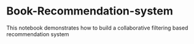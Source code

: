 # Book-Recommendation-system
This notebook demonstrates how to build a collaborative filtering based recommendation system 
